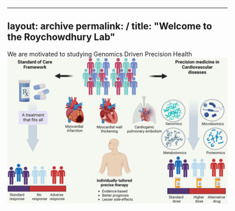 
---
layout: archive
permalink: /
title: "Welcome to the Roychowdhury Lab"
---

We are motivated to studying Genomics Driven Precision Health
![](/images/profile_main.jpg)

